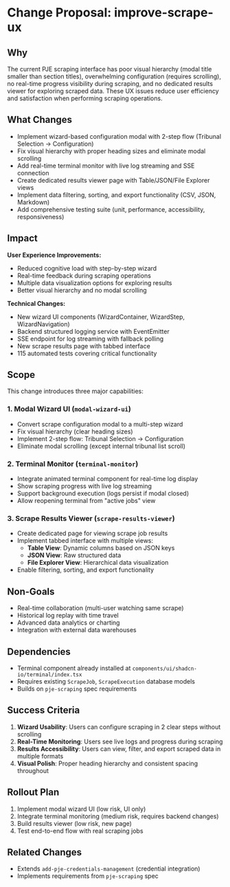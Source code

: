 # Change Proposal: improve-scrape-ux

## Why

The current PJE scraping interface has poor visual hierarchy (modal title smaller than section titles), overwhelming configuration (requires scrolling), no real-time progress visibility during scraping, and no dedicated results viewer for exploring scraped data. These UX issues reduce user efficiency and satisfaction when performing scraping operations.

## What Changes

- Implement wizard-based configuration modal with 2-step flow (Tribunal Selection → Configuration)
- Fix visual hierarchy with proper heading sizes and eliminate modal scrolling
- Add real-time terminal monitor with live log streaming and SSE connection
- Create dedicated results viewer page with Table/JSON/File Explorer views
- Implement data filtering, sorting, and export functionality (CSV, JSON, Markdown)
- Add comprehensive testing suite (unit, performance, accessibility, responsiveness)

## Impact

**User Experience Improvements:**
- Reduced cognitive load with step-by-step wizard
- Real-time feedback during scraping operations
- Multiple data visualization options for exploring results
- Better visual hierarchy and no modal scrolling

**Technical Changes:**
- New wizard UI components (WizardContainer, WizardStep, WizardNavigation)
- Backend structured logging service with EventEmitter
- SSE endpoint for log streaming with fallback polling
- New scrape results page with tabbed interface
- 115 automated tests covering critical functionality

## Scope

This change introduces three major capabilities:

### 1. Modal Wizard UI (`modal-wizard-ui`)
- Convert scrape configuration modal to a multi-step wizard
- Fix visual hierarchy (clear heading sizes)
- Implement 2-step flow: Tribunal Selection → Configuration
- Eliminate modal scrolling (except internal tribunal list scroll)

### 2. Terminal Monitor (`terminal-monitor`)
- Integrate animated terminal component for real-time log display
- Show scraping progress with live log streaming
- Support background execution (logs persist if modal closed)
- Allow reopening terminal from "active jobs" view

### 3. Scrape Results Viewer (`scrape-results-viewer`)
- Create dedicated page for viewing scrape job results
- Implement tabbed interface with multiple views:
  - **Table View**: Dynamic columns based on JSON keys
  - **JSON View**: Raw structured data
  - **File Explorer View**: Hierarchical data visualization
- Enable filtering, sorting, and export functionality

## Non-Goals

- Real-time collaboration (multi-user watching same scrape)
- Historical log replay with time travel
- Advanced data analytics or charting
- Integration with external data warehouses

## Dependencies

- Terminal component already installed at `components/ui/shadcn-io/terminal/index.tsx`
- Requires existing `ScrapeJob`, `ScrapeExecution` database models
- Builds on `pje-scraping` spec requirements

## Success Criteria

1. **Wizard Usability**: Users can configure scraping in 2 clear steps without scrolling
2. **Real-Time Monitoring**: Users see live logs and progress during scraping
3. **Results Accessibility**: Users can view, filter, and export scraped data in multiple formats
4. **Visual Polish**: Proper heading hierarchy and consistent spacing throughout

## Rollout Plan

1. Implement modal wizard UI (low risk, UI only)
2. Integrate terminal monitoring (medium risk, requires backend changes)
3. Build results viewer (low risk, new page)
4. Test end-to-end flow with real scraping jobs

## Related Changes

- Extends `add-pje-credentials-management` (credential integration)
- Implements requirements from `pje-scraping` spec

